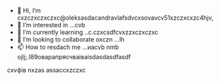 - 👋 Hi, I’m cxzczxczxczxc@oleksasdacandravlafsdvcxsovavcv51xzczxcxzc4hjv,
- 👀 I’m interested in ...cvb
- 🌱 I’m currently learning ..c.czxcsdfcvxzzxczxczxc
- 💞️ I’m looking to collaborate oxczn ...lh
- 📫 How to resdach me ...иаcvb nmb
ojlj;.l89оварапрясчваіваіsdasdasdfasdf
<!---счмgfsdasdsdadasdіфвіфвфівіф
oleksandravlasova514/oleksandravlsacasovasda514 is a ✨ special ✨ repository because its `README.md` (this file) appears on your GitHub profile.xlkj
You can click the Previefkjkhhjw czxzxclink to take a look at your changes.
--->
cxvфів
nxzas
assaccxzczxc
